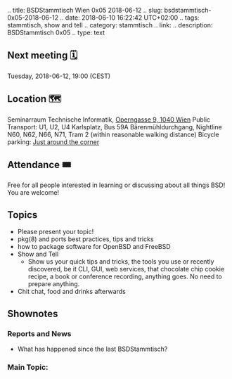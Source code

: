 .. title: BSDStammtisch Wien 0x05 2018-06-12
.. slug: bsdstammtisch-0x05-2018-06-12
.. date: 2018-06-10 16:22:42 UTC+02:00
.. tags: stammtisch, show and tell
.. category: stammtisch
.. link: 
.. description: BSDStammtisch 0x05
.. type: text


## Next meeting 🗓
Tuesday, 2018-06-12, 19:00 (CEST)

## Location 🗺
Seminarraum Technische Informatik, [Operngasse 9, 1040 Wien](https://www.openstreetmap.org/node/419270986#map=18/48.19964/16.36698&layers=C) Public Transport: U1, U2, U4  Karlsplatz, Bus 59A Bärenmühldurchgang, Nightline N60, N62, N66, N71, Tram 2 (within reasonable walking distance) Bicycle parking: [Just around the                    corner](https://www.openstreetmap.org/node/419270986#map=18/48.19964/16.36698&layers=C)

## Attendance 🎟
Free for all people interested in learning or discussing about all things BSD! You are welcome!


## Topics 
- Please present your topic!
- pkg(8) and ports best practices, tips and tricks
- how to package software for OpenBSD and FreeBSD
- Show and Tell
	- Show us your quick tips and tricks, the tools you use or recently discovered, be it CLI, GUI, web services, that chocolate chip cookie recipe, a book or conference recording, anything goes. No need to prepare anything.
- Chit chat, food and drinks afterwards

## Shownotes
### Reports and News
- What has happened since the last BSDStammtisch?

### Main Topic: <Title of the upcoming main topic>
- packages, ports, tips and tricks and what to avoid
  
- https://hackmd.io/s/HkwIhv6x7 via dch@
- A [minimal port](https://github.com/iwantmyname/simple) example


- Interesting things to put into your `/etc/make.conf`
    - Autoaccept these licenses: `LICENSES_ACCEPTED+= MIT BSD3CLAUS APACHe20 LGPLV3 BSD2CLAUSE MPL`
    - Never build Kerberos support (for example in [ftp/curl](https://www.freshports.org/ftp/curl/)) `OPTIONS_UNSET = GSSAPI_BASE`

- [EuroBSDCon](https://2018.eurobsdcon.org/) 2018-09-22..23 in Bucureşti – România

### Show and Tell
Short introductions to tools you like, or that solve a problem for you. This can be anything from GUI, CLI to Webservices, a book, a podcast or conference recording you'd like to recommend or a recipe for chocolate chip cookies. Mmmhhmmmm Cookies! 🍪 No need phor a phanphy prphentaishn.  

- [textproc/jq](https://www.freshports.org/textproc/jq/) Lightweight and flexible command-line JSON processor
- [BSDCan 2018](https://www.bsdcan.org/2018/) happend ([Schdule](https://www.bsdcan.org/2018/schedule/day_2018-06-08.en.html))

#### FreeNAS
- Handy utility to identify and mark drives in a chassis. (Like blink the RED LED on them to mark a dead drive to be swapped out for a new one.)
    - For LSI/Avago HBAs or RAID controllers:
    - SAS2 controllers: `/usr/local/bin/sas2ircu`
    - SAS3 controllers: `/usr/local/bin/sas3ircu`


### Books
- A philospohy of software design (John Ousterhout) ISBN13: 9781732102200

## Drinks and Food afterwards
Chit chat, food and drinks afterwards.
